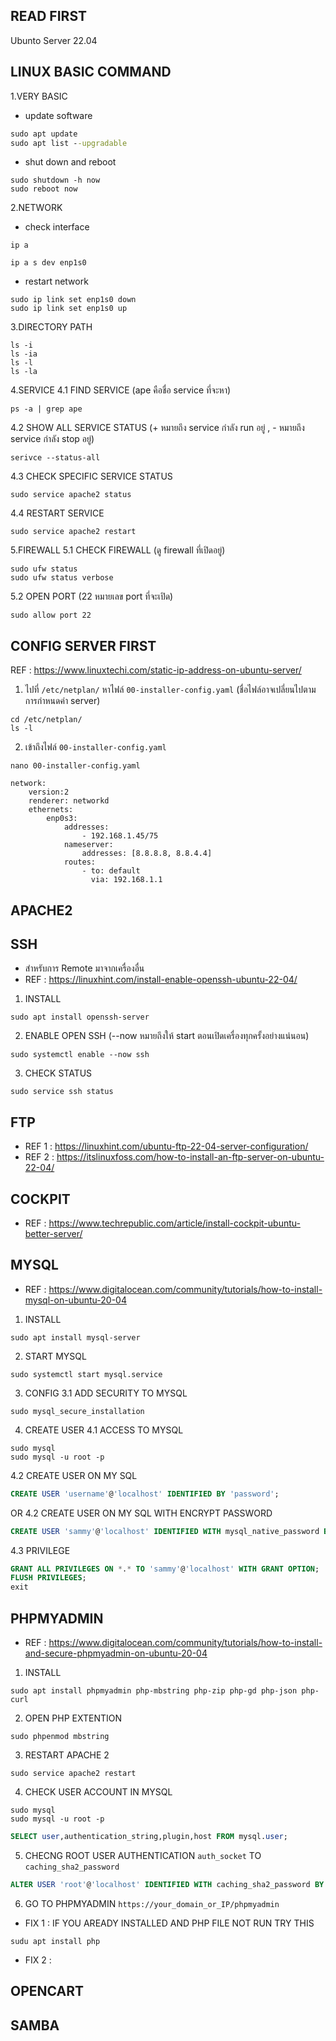 ## READ FIRST 
Ubunto Server 22.04
## LINUX BASIC COMMAND
1.VERY BASIC
- update software
```bat
sudo apt update
sudo apt list --upgradable
```

- shut down and reboot 
```shell
sudo shutdown -h now
sudo reboot now
```

2.NETWORK
- check interface
```shell
ip a
```
```shell
ip a s dev enp1s0 
```
- restart network
```shell
sudo ip link set enp1s0 down
sudo ip link set enp1s0 up
```
 
3.DIRECTORY PATH
```shell
ls -i
ls -ia
ls -l
ls -la
```

4.SERVICE 
4.1 FIND SERVICE  (ape คือชื่อ service ที่จะหา)
```shell
ps -a | grep ape 
```
4.2 SHOW ALL SERVICE STATUS (+ หมายถึง service กำลัง run อยู่ , - หมายถึง service กำลัง stop อยู่)
```shell
serivce --status-all
```
4.3 CHECK SPECIFIC SERVICE STATUS
```shell
sudo service apache2 status
```
4.4 RESTART SERVICE
```shell
sudo service apache2 restart
```

5.FIREWALL
5.1 CHECK FIREWALL (ดู firewall ที่เปิดอยู่)

```shell
sudo ufw status
sudo ufw status verbose
```
5.2 OPEN PORT (22 หมายเลข port ที่จะเปิด)
```shell
sudo allow port 22
```
## CONFIG SERVER FIRST
REF : https://www.linuxtechi.com/static-ip-address-on-ubuntu-server/
1. ไปที่ `/etc/netplan/` หาไฟล์  `00-installer-config.yaml` (ชื่อไฟล์อาจเปลี่ยนไปตามการกำหนดค่า server)
```shell
cd /etc/netplan/
ls -l
```
2. เข้าถึงไฟล์ `00-installer-config.yaml`
```shell
nano 00-installer-config.yaml
```
```
network:
    version:2
    renderer: networkd
    ethernets:
        enp0s3:
            addresses:
                - 192.168.1.45/75
            nameserver:
                addresses: [8.8.8.8, 8.8.4.4] 
            routes:
                - to: default
                  via: 192.168.1.1
```


## APACHE2

## SSH
- สำหรับการ Remote มาจากเครื่องอื่น
- REF : https://linuxhint.com/install-enable-openssh-ubuntu-22-04/
1. INSTALL
```shell
sudo apt install openssh-server
```
2. ENABLE OPEN SSH (--now หมายถึงให้ start ตอนเปิดเครื่องทุกครั้งอย่างแน่นอน)
```shell
sudo systemctl enable --now ssh
```
3. CHECK STATUS
```shell
sudo service ssh status
```

## FTP
- REF 1 : https://linuxhint.com/ubuntu-ftp-22-04-server-configuration/
- REF 2 : https://itslinuxfoss.com/how-to-install-an-ftp-server-on-ubuntu-22-04/

## COCKPIT
- REF : https://www.techrepublic.com/article/install-cockpit-ubuntu-better-server/
## MYSQL
- REF : https://www.digitalocean.com/community/tutorials/how-to-install-mysql-on-ubuntu-20-04
1. INSTALL
```shell
sudo apt install mysql-server
```
2. START MYSQL
```shell
sudo systemctl start mysql.service
```
3. CONFIG
3.1 ADD SECURITY TO MYSQL
```shell
sudo mysql_secure_installation
```
4. CREATE USER
4.1 ACCESS TO MYSQL
```shell
sudo mysql
sudo mysql -u root -p
```
4.2 CREATE USER ON MY SQL
```sql
CREATE USER 'username'@'localhost' IDENTIFIED BY 'password';
```
OR 4.2 CREATE USER ON MY SQL WITH ENCRYPT PASSWORD 
```sql
CREATE USER 'sammy'@'localhost' IDENTIFIED WITH mysql_native_password BY 'password';
```
4.3 PRIVILEGE
```sql
GRANT ALL PRIVILEGES ON *.* TO 'sammy'@'localhost' WITH GRANT OPTION;
FLUSH PRIVILEGES;
exit
```

## PHPMYADMIN
- REF : https://www.digitalocean.com/community/tutorials/how-to-install-and-secure-phpmyadmin-on-ubuntu-20-04
1. INSTALL
```shell
sudo apt install phpmyadmin php-mbstring php-zip php-gd php-json php-curl
```
2. OPEN PHP EXTENTION
```shell
sudo phpenmod mbstring
```
3. RESTART APACHE 2
```shell
sudo service apache2 restart
```
4. CHECK USER ACCOUNT IN MYSQL
```shell 
sudo mysql 
sudo mysql -u root -p 
```
```sql
SELECT user,authentication_string,plugin,host FROM mysql.user;
```
5. CHECNG ROOT USER AUTHENTICATION `auth_socket` TO `caching_sha2_password`
```sql
ALTER USER 'root'@'localhost' IDENTIFIED WITH caching_sha2_password BY 'password';
```
6. GO TO PHPMYADMIN `https://your_domain_or_IP/phpmyadmin`

- FIX 1 : IF YOU AREADY INSTALLED AND PHP FILE NOT RUN TRY THIS
```shell
sudu apt install php
```
- FIX 2 :

## OPENCART

## SAMBA

